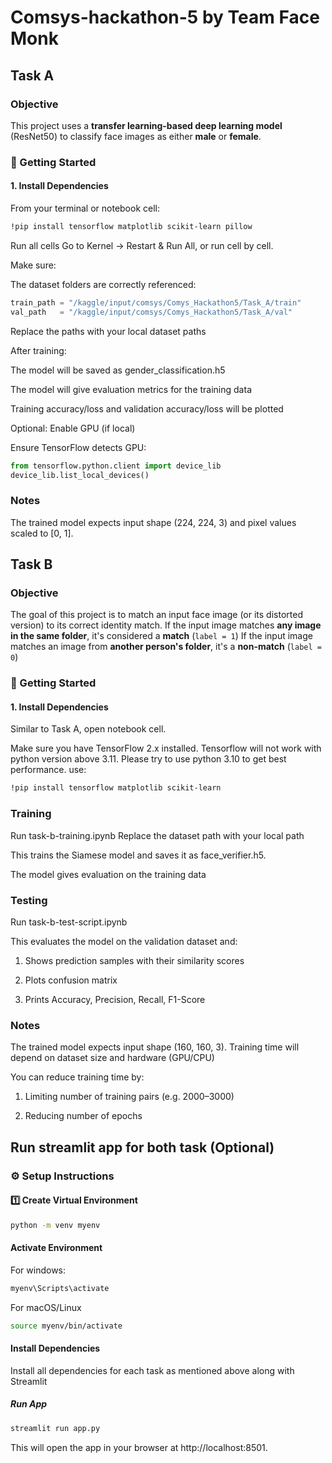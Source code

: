 # Comsys-hackathon-5 by Team Face Monk
## Task A
### Objective
This project uses a **transfer learning-based deep learning model** (ResNet50) to classify face images as either **male** or **female**.
### 🚀 Getting Started
#### 1. Install Dependencies
From your terminal or notebook cell:
```bash
!pip install tensorflow matplotlib scikit-learn pillow

```
Run all cells
Go to Kernel → Restart & Run All, or run cell by cell.

Make sure:

The dataset folders are correctly referenced:
```python
train_path = "/kaggle/input/comsys/Comys_Hackathon5/Task_A/train"
val_path   = "/kaggle/input/comsys/Comys_Hackathon5/Task_A/val"

```
Replace the paths with your local dataset paths

After training:

The model will be saved as gender_classification.h5

The model will give evaluation metrics for the training data

Training accuracy/loss and validation accuracy/loss will be plotted

Optional: Enable GPU (if local)

Ensure TensorFlow detects GPU:
```python
from tensorflow.python.client import device_lib
device_lib.list_local_devices()

```
###  Notes
The trained model expects input shape (224, 224, 3) and pixel values scaled to [0, 1].

## Task B
### Objective
The goal of this project is to match an input face image (or its distorted version) to its correct identity match.
If the input image matches **any image in the same folder**, it's considered a **match** (`label = 1`)
If the input image matches an image from **another person's folder**, it's a **non-match** (`label = 0`)

### 🚀 Getting Started
#### 1. Install Dependencies
Similar to Task A, open notebook cell.

Make sure you have TensorFlow 2.x installed.
Tensorflow will not work with python version above 3.11. Please try to use python 3.10 to get best performance.
use:
```bash
!pip install tensorflow matplotlib scikit-learn
```
### Training
Run task-b-training.ipynb
Replace the dataset path with your local path

This trains the Siamese model and saves it as face_verifier.h5.

The model gives evaluation on the training data

### Testing

Run task-b-test-script.ipynb

This evaluates the model on the validation dataset and:

1. Shows prediction samples with their similarity scores

2. Plots confusion matrix

3. Prints Accuracy, Precision, Recall, F1-Score
###  Notes
The trained model expects input shape (160, 160, 3).
Training time will depend on dataset size and hardware (GPU/CPU)

You can reduce training time by:

1. Limiting number of training pairs (e.g. 2000–3000)

2. Reducing number of epochs


## Run streamlit app for both task (Optional)
### ⚙️ Setup Instructions

#### 1️⃣ Create Virtual Environment

```bash
python -m venv myenv
```
#### Activate Environment
For windows:

```bash
myenv\Scripts\activate

```
For macOS/Linux
```bash
source myenv/bin/activate
```
####  Install Dependencies
Install all dependencies for each task as mentioned above along with Streamlit

#####  Run App
```bash
streamlit run app.py

```
This will open the app in your browser at http://localhost:8501.

